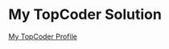 My TopCoder Solution
====================

[My TopCoder Profile](http://community.topcoder.com/tc?module=MemberProfile&cr=23155203)
